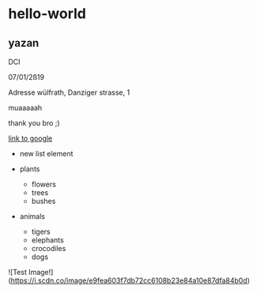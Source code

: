 # hello-world

## yazan

DCI

07/01/2ß19

Adresse wülfrath, Danziger strasse, 1


muaaaaah

thank you bro ;)

[link to google](https://www.google.com)


* new list element

* plants
  - flowers
  - trees
  - bushes
* animals
  * tigers
  * elephants
  * crocodiles
  * dogs

![Test Image!] (https://i.scdn.co/image/e9fea603f7db72cc6108b23e84a10e87dfa84b0d)
